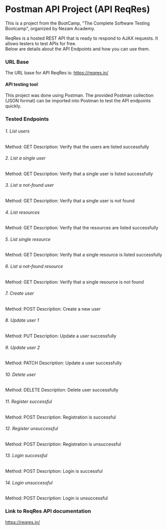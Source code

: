 # Postman API Project (API ReqRes)

This is a project from the BootCamp, "The Complete Software Testing Bootcamp", organized by Nezam Academy.

ReqRes is a hosted REST API that is ready to respond to AJAX requests. It allows testers to test APIs for free.  
Below are details about the API Endpoints and how you can use them.

### URL Base
The URL base for API ReqRes is: https://reqres.in/

#### API testing tool
This project was done using Postman. The provided Postman collection (JSON format) can be imported into Postman to test the API endpoints quickly.

### Tested Endpoints

###### 1. List users
Method: GET
Description: Verify that the users are listed successfully

###### 2. List a single user
Method: GET
Description: Verify that a single user is listed successfully

###### 3. List a not-found user
Method: GET
Description: Verify that a single user is not found

###### 4. List resources
Method: GET
Description: Verify that the resources are listed successfully

###### 5. List single resource
Method: GET
Description: Verify that a single resource is listed successfully

###### 6. List a not-found resource
Method: GET
Description: Verify that a single resource is not found

###### 7. Create user
Method: POST
Description: Create a new user

###### 8. Update user 1
Method: PUT
Description: Update a user successfully

###### 9. Update user 2
Method: PATCH
Description: Update a user successfully

###### 10. Delete user
Method: DELETE
Description: Delete user successfully

###### 11. Register successful
Method: POST
Description: Registration is successful

###### 12. Register unsuccessful
Method: POST
Description: Registration is unsuccessful

###### 13. Login successful
Method: POST
Description: Login is successful

###### 14. Login unsuccessful
Method: POST
Description: Login is unsuccessful

### Link to ReqRes API documentation
https://reqres.in/
